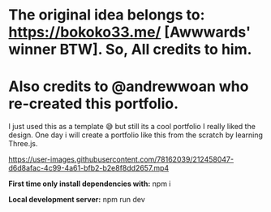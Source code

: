 # The original idea belongs to: https://bokoko33.me/  [Awwwards' winner BTW]. So, All credits to him.
# Also credits to @andrewwoan who re-created this portfolio.

I just used this as a template 😅 but still its a cool portfolio I really liked the design. One day i will create a portfolio like this from the scratch by learning Three.js.


https://user-images.githubusercontent.com/78162039/212458047-d6d8afac-4c99-4a61-bfb2-b2e8f8dd2657.mp4


**First time only install dependencies with:**
npm i 

**Local development server:**
npm run dev
